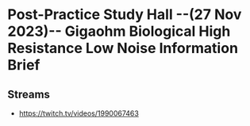 # Post-Practice Study Hall --(27 Nov 2023)-- Gigaohm Biological High Resistance Low Noise Information Brief

## Streams
- https://twitch.tv/videos/1990067463

